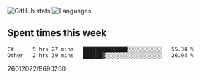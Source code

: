 ![GitHub stats](https://github-readme-stats.vercel.app/api?username=emipa606&theme=github_dark&show_icons=true) 
![Languages](https://github-readme-stats.vercel.app/api/top-langs/?username=emipa606&theme=github_dark&layout=compact)

## Spent times this week
<!--START_SECTION:waka-->

```text
C#      5 hrs 27 mins   ██████████████░░░░░░░░░░░   55.34 %
Other   2 hrs 39 mins   ██████▓░░░░░░░░░░░░░░░░░░   26.94 %
```

<!--END_SECTION:waka-->


26012022/8690260

